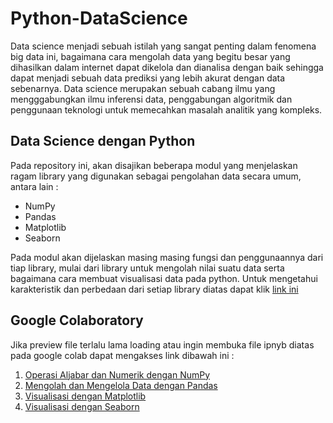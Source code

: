 # Python-DataScience

Data science menjadi sebuah istilah yang sangat penting dalam fenomena big data ini, bagaimana cara mengolah data yang begitu besar yang dihasilkan dalam internet dapat dikelola dan dianalisa dengan baik sehingga dapat menjadi sebuah data prediksi yang lebih akurat dengan data sebenarnya. Data science merupakan sebuah cabang ilmu yang mengggabungkan ilmu inferensi data, penggabungan algoritmik dan penggunaan teknologi untuk memecahkan masalah analitik yang kompleks. 

## Data Science dengan Python

Pada repository ini, akan disajikan beberapa modul yang menjelaskan ragam library yang digunakan sebagai pengolahan data secara umum, antara lain :
- NumPy
- Pandas
- Matplotlib
- Seaborn

Pada modul akan dijelaskan masing masing fungsi dan penggunaannya dari tiap library, mulai dari library untuk mengolah nilai suatu data serta bagaimana cara membuat visualisasi data pada python. Untuk mengetahui karakteristik dan perbedaan dari setiap library diatas dapat klik [link ini]()

## Google Colaboratory

Jika preview file terlalu lama loading atau ingin membuka file ipnyb diatas pada google colab dapat mengakses link dibawah ini :
1. [Operasi Aljabar dan Numerik dengan NumPy]()
2. [Mengolah dan Mengelola Data dengan Pandas]()
3. [Visualisasi dengan Matplotlib]()
4. [Visualisasi dengan Seaborn]()
